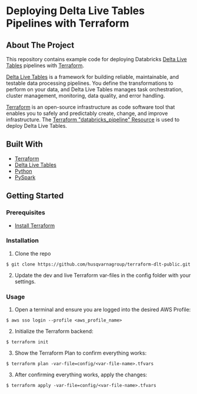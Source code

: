 
# Deploying Delta Live Tables Pipelines with Terraform

## About The Project

This repository contains example code for deploying Databricks [Delta Live Tables](https://docs.databricks.com/data-engineering/delta-live-tables/index.html) pipelines with [Terraform](https://www.terraform.io/).

[Delta Live Tables](https://docs.databricks.com/data-engineering/delta-live-tables/index.html) is a framework for building reliable, maintainable, and testable data processing pipelines. You define the transformations to perform on your data, and Delta Live Tables manages task orchestration, cluster management, monitoring, data quality, and error handling.

[Terraform](https://www.terraform.io/) is an open-source infrastructure as code software tool that enables you to safely and predictably create, change, and improve infrastructure. The [Terraform "databricks_pipeline" Resource](https://registry.terraform.io/providers/databrickslabs/databricks/latest/docs/resources/pipeline) is used to deploy Delta Live Tables.

## Built With
- [Terraform](https://www.terraform.io/)
- [Delta Live Tables](https://docs.databricks.com/data-engineering/delta-live-tables/index.html)
- [Python](https://www.python.org/)
- [PySpark](https://spark.apache.org/docs/latest/api/python/#:~:text=PySpark%20is%20an%20interface%20for,data%20in%20a%20distributed%20environment.)

## Getting Started

### Prerequisites

- [Install Terraform](https://learn.hashicorp.com/tutorials/terraform/install-cli)

### Installation
1. Clone the repo
```console
$ git clone https://github.com/husqvarnagroup/terraform-dlt-public.git
```

2. Update the dev and live Terraform var-files in the config folder with your settings.
 
### Usage
1. Open a terminal and ensure you are logged into the desired AWS Profile:
```console
$ aws sso login --profile <aws_profile_name>
```

2. Initialize the Terraform backend:
```console
$ terraform init
```

3. Show the Terraform Plan to confirm everything works:
```console
$ terraform plan -var-file=config/<var-file-name>.tfvars
```

3. After confirming everything works, apply the changes:
```console
$ terraform apply -var-file=config/<var-file-name>.tfvars
```
